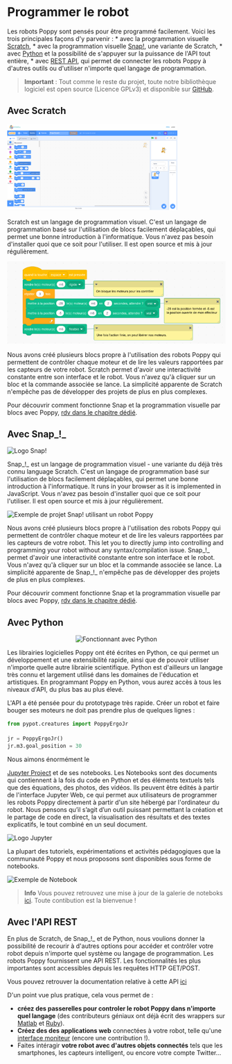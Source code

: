 # Programmer le robot

Les robots Poppy sont pensés pour être programmé facilement. Voici les trois principales façons d'y parvenir : * avec la programmation visuelle [Scratch](#avec-scratch), * avec la programmation visuelle [Snap!](#avec-snap__), une variante de Scratch, * avec [Python](#avec-python) et la possibilité de s'appuyer sur la puissance de l'API tout entière, * avec [REST API](#avec-lapi-rest), qui permet de connecter les robots Poppy à d'autres outils ou d'utiliser n'importe quel langage de programmation.

> **Important** : Tout comme le reste du projet, toute notre bibliothèque logiciel est open source (Licence GPLv3) et disponible sur [GitHub](https://github.com/poppy-project).

## Avec Scratch

<img src="../img/scratch/main_menu_scratch.png" alt="Scratch" height="200" />

Scratch est un langage de programmation visuel. C'est un langage de programmation basé sur l'utilisation de blocs facilement déplaçables, qui permet une bonne introduction à l'informatique. Vous n'avez pas besoin d'installer quoi que ce soit pour l'utiliser. Il est open source et mis à jour régulièrement.

![Exemple de projet Scratch utilisant un robot Poppy](../img/scratch/EXAMPLES_openClose.png)

Nous avons créé plusieurs blocs propre à l'utilisation des robots Poppy qui permettent de contrôler chaque moteur et de lire les valeurs rapportées par les capteurs de votre robot. Scratch permet d'avoir une interactivité constante entre son interface et le robot. Vous n'avez qu'à cliquer sur un bloc et la commande associée se lance. La simplicité apparente de Scratch n'empêche pas de développer des projets de plus en plus complexes.

Pour découvrir comment fonctionne Snap et la programmation visuelle par blocs avec Poppy, [rdv dans le chapitre dédié](../programming/scratch.md).


## Avec Snap_!_

<img src="../img/logo/snap.png" alt="Logo Snap!" height="200" />

Snap_!_ est un langage de programmation visuel - une variante du déjà très connu language Scratch. C'est un langage de programmation basé sur l'utilisation de blocs facilement déplaçables, qui permet une bonne introduction à l'informatique. It runs in your browser as it is implemented in JavaScript. Vous n'avez pas besoin d'installer quoi que ce soit pour l'utiliser. Il est open source et mis à jour régulièrement.

![Exemple de projet Snap! utilisant un robot Poppy](../img/snap/presentation.png)

Nous avons créé plusieurs blocs propre à l'utilisation des robots Poppy qui permettent de contrôler chaque moteur et de lire les valeurs rapportées par les capteurs de votre robot. This let you to directly jump into controlling and programming your robot without any syntax/compilation issue. Snap_!_ permet d'avoir une interactivité constante entre son interface et le robot. Vous n'avez qu'à cliquer sur un bloc et la commande associée se lance. La simplicité apparente de Snap_!_ n'empêche pas de développer des projets de plus en plus complexes.

Pour découvrir comment fonctionne Snap et la programmation visuelle par blocs avec Poppy, [rdv dans le chapitre dédié](../programming/snap.md).

## Avec Python

<p style="text-align:center">
<img src="../img/logo/python.png" alt="Fonctionnant avec Python" height="170">
</p>

Les librairies logicielles Poppy ont été écrites en Python, ce qui permet un développement et une extensibilité rapide, ainsi que de pouvoir utiliser n'importe quelle autre librairie scientifique. Python est d'ailleurs un langage très connu et largement utilisé dans les domaines de l'éducation et artistiques. En programmant Poppy en Python, vous aurez accès à tous les niveaux d'API, du plus bas au plus élevé.

L'API a été pensée pour du prototypage très rapide. Créer un robot et faire bouger ses moteurs ne doit pas prendre plus de quelques lignes :

```python
from pypot.creatures import PoppyErgoJr

jr = PoppyErgoJr()
jr.m3.goal_position = 30
```

<!-- Note: "Notebook documents" or “notebooks”, all lower case --> Nous aimons énormément le 

[Jupyter Project](http://jupyter.org) et de ses notebooks. Les Notebooks sont des documents qui contiennent à la fois du code en Python et des éléments textuels tels que des équations, des photos, des vidéos. Ils peuvent être édités à partir de l'interface Jupyter Web, ce qui permet aux utilisateurs de programmer les robots Poppy directement à partir d'un site hébergé par l'ordinateur du robot. Nous pensons qu’il s’agit d’un outil puissant permettant la création et le partage de code en direct, la visualisation des résultats et des textes explicatifs, le tout combiné en un seul document.

<img src="../img/logo/jupyter.png" alt="Logo Jupyter" height="150" />

La plupart des tutoriels, expérimentations et activités pédagogiques que la communauté Poppy et nous proposons sont disponibles sous forme de notebooks.

![Exemple de Notebook](../img/notebook-example.png)

> **Info** Vous pouvez retrouvez une mise à jour de la galerie de noteboks [ici](../programming/notebooks.md). Toute contibution est la bienvenue !

## Avec l'API REST

En plus de Scratch, de Snap_!_ et de Python, nous voulions donner la possibilité de recourir à d'autres options pour accéder et contrôler votre robot depuis n'importe quel système ou langage de programmation. Les robots Poppy fournissent une API REST. Les fonctionnalités les plus importantes sont accessibles depuis les requêtes HTTP GET/POST.

Vous pouvez retrouver la documentation relative à cette API [ici](../programming/rest.md)

D'un point vue plus pratique, cela vous permet de :

* **créez des passerelles pour controler le robot Poppy dans n'importe quel langage** (des contributeurs géniaux ont déjà écrit des wrappers sur [Matlab](https://github.com/joelortizsosa/Connection-Poppy-Matlab) et [Ruby](https://github.com/poppy-project/pypot/tree/master/samples/REST/ruby)).
* **Créez des des applications web** connectées à votre robot, telle qu'une [interface moniteur](https://github.com/poppy-project/poppy-monitor) (encore une contribution !).
* Faites intéragir **votre robot avec d'autres objets connectés** tels que les smartphones, les capteurs intelligent, ou encore votre compte Twitter...